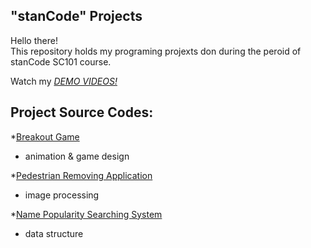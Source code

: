 ## "stanCode" Projects
Hello there!\
This repository holds my programing projexts don during the peroid of stanCode SC101 course.

Watch my *[DEMO VIDEOS!](https://www.youtube.com/playlist?list=PLiMj75tA4PB_iHLBOFMTj08zW2u95RwLU)*

## Project Source Codes:
*[Breakout Game](https://github.com/ChiaHengLu/MystanCodeProJects/tree/main/stanCode_Projects/break_out_game)
* animation & game design

*[Pedestrian Removing Application](https://github.com/ChiaHengLu/MystanCodeProJects/tree/main/stanCode_Projects/predestrian_removing_application)
* image processing

*[Name Popularity Searching System](https://github.com/ChiaHengLu/MystanCodeProJects/tree/main/stanCode_Projects/name_searching_sysytem)
* data structure
